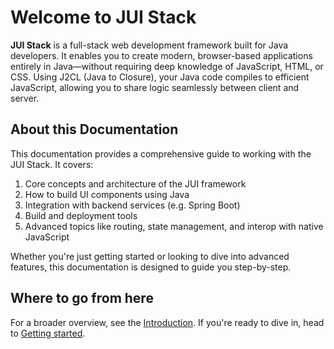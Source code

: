# Welcome to JUI Stack

**JUI Stack** is a full-stack web development framework built for Java developers. It enables you to create modern, browser-based applications entirely in Java—without requiring deep knowledge of JavaScript, HTML, or CSS. Using J2CL (Java to Closure), your Java code compiles to efficient JavaScript, allowing you to share logic seamlessly between client and server.

## About this Documentation

This documentation provides a comprehensive guide to working with the JUI Stack. It covers:

1. Core concepts and architecture of the JUI framework
2. How to build UI components using Java
3. Integration with backend services (e.g. Spring Boot)
4. Build and deployment tools
5. Advanced topics like routing, state management, and interop with native JavaScript

Whether you're just getting started or looking to dive into advanced features, this documentation is designed to guide you step-by-step.

## Where to go from here

For a broader overview, see the [Introduction](intro_understanding.md). If you're ready to dive in, head to [Getting started](intro_gettingstarted.md).
